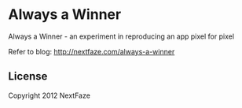 Always a Winner
===============

Always a Winner - an experiment in reproducing an app pixel for pixel

Refer to blog: http://nextfaze.com/always-a-winner


License
-------
Copyright 2012 NextFaze

